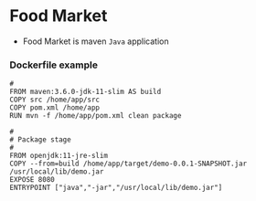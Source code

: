 # Food Market
* Food Market is maven `Java` application

### Dockerfile example

```
#
FROM maven:3.6.0-jdk-11-slim AS build
COPY src /home/app/src
COPY pom.xml /home/app
RUN mvn -f /home/app/pom.xml clean package

#
# Package stage
#
FROM openjdk:11-jre-slim
COPY --from=build /home/app/target/demo-0.0.1-SNAPSHOT.jar /usr/local/lib/demo.jar
EXPOSE 8080
ENTRYPOINT ["java","-jar","/usr/local/lib/demo.jar"]
```
